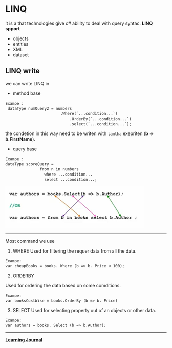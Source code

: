 # LINQ 

it is a that technologies give c# ability to deal with query syntac.
**LINQ spport**
 - objects
 - entities
 - XML
 - dataset

## LINQ write
we can write LINQ in 
- method base

```
Exampe :
 dataType numQuery2 = numbers
                        .Where(`...condition...`)
                            .OrderBy(`...condition...`)
                            .select(`...condition...`);
```

the condetion in this way need to be writen with `lamtha` exepriten (**b => b.FirstName**).
- query base
```
Exampe :
dataType scoreQuery =
               from n in numbers
                 where ...condition...
                 select ...condition...;
```

![img](./Linq.PNG)

---
Most command we use  

1. WHERE 
Used for filtering the requer data from all the data.

```
Exampe:
var cheapBooks = books. Where (b => b. Price < 100); 
```

2. ORDERBY 

Used for ordering the data based on some comditions.

```
Exampe:
var booksCostWise = books.OrderBy (b => b. Price)
```

3. SELECT
Used for selecting property out of an objects or other data.

```
Exampe:
var authors = books. Select (b => b.Author);
```
----
**[Learning Journal](./LearningJournal.md)**